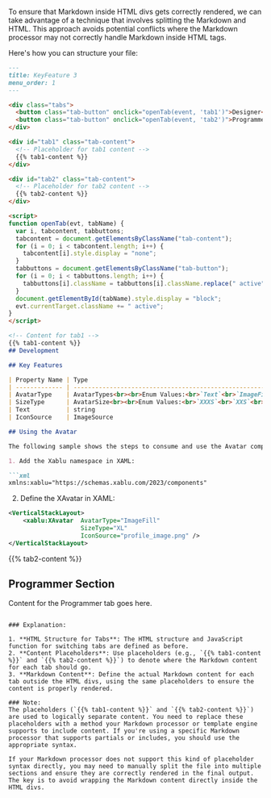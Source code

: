 To ensure that Markdown inside HTML divs gets correctly rendered, we can take advantage of a technique that involves splitting the Markdown and HTML. This approach avoids potential conflicts where the Markdown processor may not correctly handle Markdown inside HTML tags.

Here's how you can structure your file:

```markdown
---
title: KeyFeature 3
menu_order: 1
---

<div class="tabs">
  <button class="tab-button" onclick="openTab(event, 'tab1')">Designer</button>
  <button class="tab-button" onclick="openTab(event, 'tab2')">Programmer</button>
</div>

<div id="tab1" class="tab-content">
  <!-- Placeholder for tab1 content -->
  {{% tab1-content %}}
</div>

<div id="tab2" class="tab-content">
  <!-- Placeholder for tab2 content -->
  {{% tab2-content %}}
</div>

<script>
function openTab(evt, tabName) {
  var i, tabcontent, tabbuttons;
  tabcontent = document.getElementsByClassName("tab-content");
  for (i = 0; i < tabcontent.length; i++) {
    tabcontent[i].style.display = "none";
  }
  tabbuttons = document.getElementsByClassName("tab-button");
  for (i = 0; i < tabbuttons.length; i++) {
    tabbuttons[i].className = tabbuttons[i].className.replace(" active", "");
  }
  document.getElementById(tabName).style.display = "block";
  evt.currentTarget.className += " active";
}
</script>

<!-- Content for tab1 -->
{{% tab1-content %}}
## Development

## Key Features

| Property Name | Type                                                                                                                 | Default         | Description                                                                                                       |
| ------------- | -------------------------------------------------------------------------------------------------------------------- | --------------- | ----------------------------------------------------------------------------------------------------------------- |
| AvatarType    | AvatarTypes<br><br>Enum Values:<br>`Text`<br>`ImageFit`<br>`ImageFill`                                               | Text            | Sets the type of the Avatar.                                                                                      |
| SizeType      | AvatarSize<br><br>Enum Values:<br>`XXXS`<br>`XXS`<br>`XS`<br>`S`<br>`M`<br>`L`<br>`XL`<br>`XXL`<br>`XXXL`<br>`XXXXL` | M               | Sets the size of the Avatar.<br> Note: SizeType `XXXS` is not supported in combination with AvatarType `ImageFit` |
| Text          | string                                                                                                               | default(string) | Sets the text of the avatar component when the AvatarType is `Text`                                               |
| IconSource    | ImageSource                                                                                                          | null            | The source for the image that is displayed when AvatarType is `ImageFit` or `ImageFill`                           |

## Using the Avatar

The following sample shows the steps to consume and use the Avatar component.

1. Add the Xablu namespace in XAML:

```xml
xmlns:xablu="https://schemas.xablu.com/2023/components"
```

2. Define the XAvatar in XAML:

```xml
<VerticalStackLayout>
    <xablu:XAvatar  AvatarType="ImageFill"
                    SizeType="XL"
                    IconSource="profile_image.png" />
</VerticalStackLayout>
```

<!-- Content for tab2 -->
{{% tab2-content %}}
## Programmer Section

Content for the Programmer tab goes here.
```

### Explanation:

1. **HTML Structure for Tabs**: The HTML structure and JavaScript function for switching tabs are defined as before.
2. **Content Placeholders**: Use placeholders (e.g., `{{% tab1-content %}}` and `{{% tab2-content %}}`) to denote where the Markdown content for each tab should go.
3. **Markdown Content**: Define the actual Markdown content for each tab outside the HTML divs, using the same placeholders to ensure the content is properly rendered.

### Note:
The placeholders (`{{% tab1-content %}}` and `{{% tab2-content %}}`) are used to logically separate content. You need to replace these placeholders with a method your Markdown processor or template engine supports to include content. If you're using a specific Markdown processor that supports partials or includes, you should use the appropriate syntax.

If your Markdown processor does not support this kind of placeholder syntax directly, you may need to manually split the file into multiple sections and ensure they are correctly rendered in the final output. The key is to avoid wrapping the Markdown content directly inside the HTML divs.
